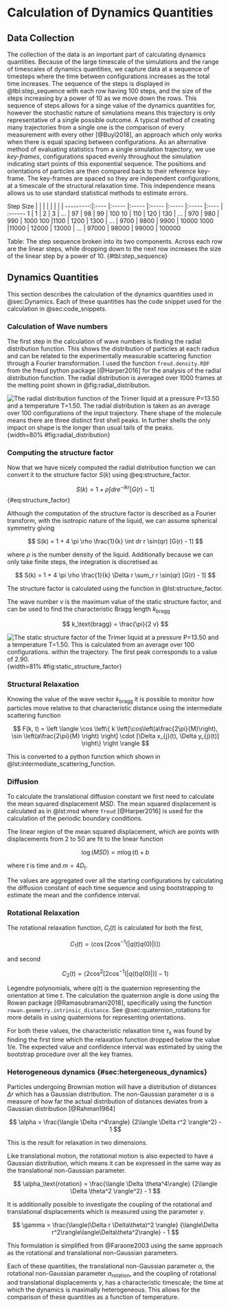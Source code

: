 # Calculation of Dynamics Quantities

## Data Collection

The collection of the data is an important part of calculating dynamics quantities.
Because of the large timescale of the simulations
and the range of timescales of dynamics quantities,
we capture data at a sequence of timesteps where
the time between configurations increases
as the total time increases.
The sequence of the steps is displayed in @tbl:step_sequence
with each row having 100 steps,
and the size of the steps increasing by a power of 10
as we move down the rows.
This sequence of steps allows for a singe value
of the dynamics quantities for,
however the stochastic nature of simulations means this trajectory
is only representative of a single possible outcome.
A typical method of creating many trajectories from a single one
is the comparison of every measurement with every other [@Buyl2018],
an approach which only works when there is equal spacing between configurations.
As an alternative method of evaluating statistics from a single simulation trajectory,
we use *key-frames*,
configurations spaced evenly throughout the simulation
indicating start points of this exponential sequence.
The positions and orientations of particles are then
compared back to their reference key-frame.
The key-frames are spaced so they are independent configurations,
at a timescale of the structural relaxation time.
This independence means allows us to use
standard statistical methods to estimate errors.

Step Size |      |       |       |       |       |       |        |
---------:|:---- |:----- |:----- |:----- |:----- |:----- |:----   | :------
1         |   1  |  2    | 3     | ...   | 97    | 98    | 99     | 100
10        | 110  | 120   | 130   | ...   | 970   | 980   | 990    | 1000
100       |1100  | 1200  | 1300  | ...   | 9700  | 9800  | 9900   | 10000
1000      |11000 | 12000 | 13000 | ...   | 97000 | 98000 | 99000  | 100000

Table: The step sequence broken into its two components.
Across each row are the linear steps,
while dropping down to the next row
increases the size of the linear step by a power of 10. {#tbl:step_sequence}

## Dynamics Quantities

This section describes the calculation of the dynamics quantities
used in @sec:Dynamics.
Each of these quantities has the code snippet
used for the calculation in @sec:code_snippets.

### Calculation of Wave numbers

The first step in the calculation of wave numbers
is finding the radial distribution function.
This shows the distribution of particles at each radius
and can be related to the experimentally measurable scattering function
through a Fourier transformation.
I used the function `freud.density.RDF` from
the freud python package [@Harper2016]
for the analysis of the radial distribution function.
The radial distribution is averaged over 1000 frames
at the melting point shown in @fig:radial_distribution.

![The radial distribution function of the Trimer liquid at a pressure $P=13.50$ and a
temperature $T=1.50$. The radial distribution is taken as an average over 100 configurations of
the input trajectory. There shape of the molecule means there are three distinct first
shell peaks. In further shells the only
impact on shape is the longer than usual tails of the peaks.
](../Projects/Dynamics/figures/radial_distribution.svg){width=80% #fig:radial_distribution}

### Computing the structure factor

Now that we have nicely computed the radial distribution function
we can convert it to the structure factor $S(k)$
using @eq:structure_factor.

$$ S(k) = 1 + \rho \int dr e^{-ikr} [G(r) - 1] $$ {#eq:structure_factor}

Although the computation of the structure factor
is described as a Fourier transform,
with the isotropic nature of the liquid,
we can assume spherical symmetry giving

$$ S(k) = 1 + 4 \pi \rho \frac{1}{k} \int dr r \sin(qr) [G(r) - 1] $$

where $\rho$ is the number density of the liquid.
Additionally because we can only take finite steps,
the integration is discretised as

$$ S(k) = 1 + 4 \pi \rho \frac{1}{k} \Delta r \sum_r r \sin(qr) [G(r) - 1] $$

The structure factor is calculated using
the function in @lst:structure_factor.

The wave number $v$ is the maximum value
of the static structure factor,
and can be used to find the characteristic Bragg length $k_\text{bragg}$

$$ k_\text{bragg} = \frac{\pi}{2 v} $$

![The static structure factor of the Trimer liquid at a pressure $P=13.50$ and a
temperature $T=1.50$. This is calculated from an average over 100 configurations.
within the trajectory. The first peak corresponds to a value of 2.90.
](../Projects/Dynamics/figures/static_structure_factor.svg){width=81% #fig:static_structure_factor}

### Structural Relaxation

Knowing the value of the wave vector $k_\text{bragg}$
it is possible to monitor how particles
move relative to that characteristic distance
using the intermediate scattering function

$$ F(k, t) = \left \langle \cos \left\{
k \left[\cos\left(a\frac{2\pi}{M}\right), \sin \left(a\frac{2\pi}{M} \right) \right]
\cdot
[\Delta x_{j}(t), \Delta y_{j}(t)]
\right\} \right \rangle $$

This is converted to a python function
which shown in @lst:intermediate_scattering_function.

### Diffusion

To calculate the translational diffusion constant
we first need to calculate the mean squared displacement $MSD$.
The mean squared displacement is calculated as in @lst:msd
where `freud` [@Harper2016] is used for the calculation of
the periodic boundary conditions.

The linear region of the mean squared displacement,
which are points with displacements from 2 to 50
are fit to the linear function

$$ \log(MSD) = m \log(t) + b $$

where $t$ is time and $m = 4D_t$.

The values are aggregated
over all the starting configurations
by calculating the diffusion constant of each time sequence
and using bootstrapping to estimate the mean
and the confidence interval.

### Rotational Relaxation

The rotational relaxation function, $C_l(t)$
is calculated for both the first,

$$ C_1(t) = \langle \cos[2\cos^{-1}(|q(t) q(0)|)] \rangle $$

and second

$$ C_2(t) = \langle 2\cos^2[2\cos^{-1}(|q(t) q(0)|)] - 1 \rangle $$

Legendre polynomials,
where $q(t)$ is the quaternion representing the orientation at time $t$.
The calculation the quaternion angle
is done using the Rowan package [@Ramasubramani2018],
specifically using the function `rowan.geometry.intrinsic_distance`.
See @sec:quaternion_rotations for more details
in using quaternions for representing orientations.

For both these values,
the characteristic relaxation time $\tau_s$ was found by
finding the first time which the relaxation function
dropped below the value $1/\text{e}$.
The expected value and confidence interval
was estimated by using the bootstrap procedure
over all the key frames.

### Heterogeneous dynamics {#sec:hetergeneous_dynamics}

Particles undergoing Brownian motion
will have a distribution of distances $\Delta r$
which has a Gaussian distribution.
The non-Gaussian parameter $\alpha$
is a measure of how far the actual distribution
of distances deviates from a Gaussian distribution [@Rahman1964]

$$ \alpha = \frac{\langle \Delta r^4\rangle} {2\langle \Delta r^2  \rangle^2} - 1 $$

This is the result for relaxation in two dimensions.

Like translational motion,
the rotational motion is also expected to have
a Gaussian distribution,
which means it can be expressed in the same way
as the translational non-Gaussian parameter.

$$ \alpha_\text{rotation} = \frac{\langle \Delta \theta^4\rangle} {2\langle \Delta \theta^2  \rangle^2} - 1 $$

It is additionally possible to investigate
the coupling of the rotational and translational displacements
which is measured using the parameter $\gamma$.

$$ \gamma = \frac{\langle(\Delta r \Delta\theta)^2 \rangle}
    {\langle\Delta r^2\rangle\langle\Delta\theta^2\rangle} - 1 $$

This formulation is simplified from @Faraone2003
using the same approach as the rotational and translational
non-Gaussian parameters.

Each of these quantities,
the translational non-Gaussian parameter $\alpha$,
the rotational non-Gaussian parameter $\alpha_\text{rotation}$, and
the coupling of rotational and translational displacements $\gamma$,
has a characteristic timescale;
the time at which the dynamics is maximally heterogeneous.
This allows for the comparison of these quantities
as a function of temperature.
